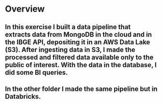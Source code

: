 # Overview

## In this exercise I built a data pipeline that extracts data from MongoDB in the cloud and in the IBGE API, depositing it in an AWS Data Lake (S3). After ingesting data in S3, I made the processed and filtered data available only to the public of interest. With the data in the database, I did some BI queries.
## In the other folder I made the same pipeline but in Databricks. 
